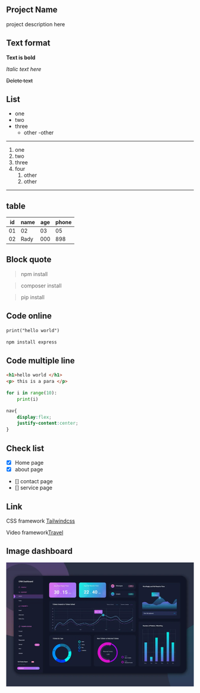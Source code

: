 <!-- Markdown -->
<!-- # heading one
## heading two
### heading three
#### heading four -->


## Project Name
project description here
## Text format
**Text is bold**

*Italic text here*

~~Delete text~~

## List
- one
- two
- three
    - other
    -other
---
1. one
2. two
3. three
4. four
    1. other
    2. other

---


## table

| id | name | age | phone  |
|----|------|-----|--------|
| 01 | 02   | 03  | 05     |
| 02 | Rady | 000 | 898    |

## Block quote
> npm install

> composer install

>pip install


## Code online

`print("hello world")`

`npm install express`

## Code multiple line

```html
<h1>hello world </h1>
<p> this is a para </p>
```
```python
for i in range(10):
    print(i)
```
```css
nav{
    display:flex;
    justify-content:center;
}
```


## Check list

- [x] Home page
- [x] about page
- [] contact page
- [] service page


## Link 

CSS framework [Tailwindcss](https://tailwindcss.com/)

Video framework[Travel](https://youtu.be/tsxfQOcoXLA?si=FuDtI5lhX4dwykRz)

## Image dashboard
![Dashboard](1_rQ3d_dKG7V2JhX8SrUjs6g.webp)